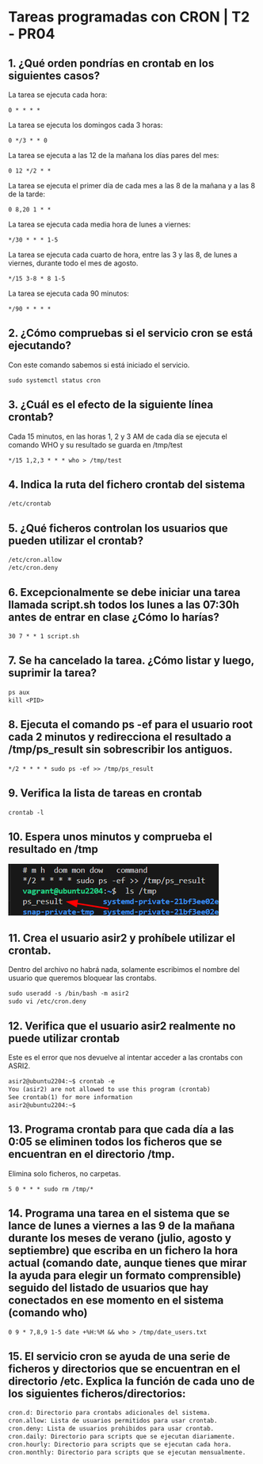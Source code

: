 # Tareas programadas con CRON  | T2 - PR04


## 1. ¿Qué orden pondrías en crontab en los siguientes casos?

La tarea se ejecuta cada hora:
```
0 * * * *
```

La tarea se ejecuta los domingos cada 3 horas: 
```
0 */3 * * 0
```

La tarea se ejecuta a las 12 de la mañana los días pares del mes:
```
0 12 */2 * *
```

La tarea se ejecuta el primer día de cada mes a las 8 de la mañana y a las 8 de la tarde:
```
0 8,20 1 * *
```

La tarea se ejecuta cada media hora de lunes a viernes:
```
*/30 * * * 1-5
```

La tarea se ejecuta cada cuarto de hora, entre las 3 y las 8, de lunes a viernes, durante todo el mes de agosto.
```
*/15 3-8 * 8 1-5
```

La tarea se ejecuta cada 90 minutos:
```
*/90 * * * *
```

## 2. ¿Cómo compruebas si el servicio cron se está ejecutando?
Con este comando sabemos si está iniciado el servicio.
```
sudo systemctl status cron
```

## 3. ¿Cuál es el efecto de la siguiente línea crontab?
Cada 15 minutos, en las horas 1, 2 y 3 AM de cada día se ejecuta el comando WHO y su resultado se guarda en /tmp/test
```
*/15 1,2,3 * * * who > /tmp/test
```

## 4. Indica la ruta del fichero crontab del sistema
```
/etc/crontab
```

## 5. ¿Qué ficheros controlan los usuarios que pueden utilizar el crontab?
```
/etc/cron.allow
/etc/cron.deny
```

## 6. Excepcionalmente se debe iniciar una tarea llamada script.sh todos los lunes a las 07:30h antes de entrar en clase ¿Cómo lo harías?
```
30 7 * * 1 script.sh
```

## 7. Se ha cancelado la tarea. ¿Cómo listar y luego, suprimir la tarea?
```
ps aux 
kill <PID>
```

## 8. Ejecuta el comando ps -ef para el usuario root cada 2 minutos y redirecciona el resultado a /tmp/ps_result sin sobrescribir los antiguos.
```
*/2 * * * * sudo ps -ef >> /tmp/ps_result
```

## 9. Verifica la lista de tareas en crontab
```
crontab -l
```

## 10. Espera unos minutos y comprueba el resultado en /tmp
![](../imagenes/PR04-1.png)

## 11. Crea el usuario asir2 y prohíbele utilizar el crontab.
Dentro del archivo no habrá nada, solamente escribimos el nombre del usuario que queremos bloquear las crontabs.
```
sudo useradd -s /bin/bash -m asir2
sudo vi /etc/cron.deny
```

## 12. Verifica que el usuario asir2 realmente no puede utilizar crontab
Este es el error que nos devuelve al intentar acceder a las crontabs con ASRI2.
```
asir2@ubuntu2204:~$ crontab -e
You (asir2) are not allowed to use this program (crontab)
See crontab(1) for more information
asir2@ubuntu2204:~$ 
```

## 13. Programa crontab para que cada día a las 0:05 se eliminen todos los ficheros que se encuentran en el directorio /tmp.
Elimina solo ficheros, no carpetas.
```
5 0 * * * sudo rm /tmp/*
```

## 14. Programa una tarea en el sistema que se lance de lunes a viernes a las 9 de la mañana durante los meses de verano (julio, agosto y septiembre) que escriba en un fichero la hora actual (comando date, aunque tienes que mirar la ayuda para elegir un formato comprensible) seguido del listado de usuarios que hay conectados en ese momento en el sistema (comando who)
```
0 9 * 7,8,9 1-5 date +%H:%M && who > /tmp/date_users.txt
```

## 15. El servicio cron se ayuda de una serie de ficheros y directorios que se encuentran en el directorio /etc. Explica la función de cada uno de los siguientes ficheros/directorios:
```
cron.d: Directorio para crontabs adicionales del sistema.
cron.allow: Lista de usuarios permitidos para usar crontab.
cron.deny: Lista de usuarios prohibidos para usar crontab.
cron.daily: Directorio para scripts que se ejecutan diariamente.
cron.hourly: Directorio para scripts que se ejecutan cada hora.
cron.monthly: Directorio para scripts que se ejecutan mensualmente.
```